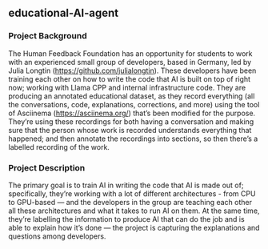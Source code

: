 ## educational-AI-agent

### Project Background
The Human Feedback Foundation has an opportunity for students to work with an experienced small group of developers, based in Germany, led by Julia Longtin (https://github.com/julialongtin). These developers have been training each other on how to write the code that AI is built on top of right now; working with Llama CPP and internal infrastructure code. They are producing an annotated educational dataset, as they record everything (all the conversations, code, explanations, corrections, and more) using the tool of Asciinema (https://asciinema.org/) that’s been modified for the purpose. They’re using these recordings for both having a conversation and making sure that the person whose work is recorded understands everything that happened; and then annotate the recordings into sections, so then there’s a labelled recording of the work.

### Project Description
The primary goal is to train AI in writing the code that AI is made out of; specifically, they’re working with a lot of different architectures - from CPU to GPU-based — and the developers in the group are teaching each other all these architectures and what it takes to run AI on them. At the same time, they’re labelling the information to produce AI that can do the job and is able to explain how it’s done — the project is capturing the explanations and questions among developers. 
